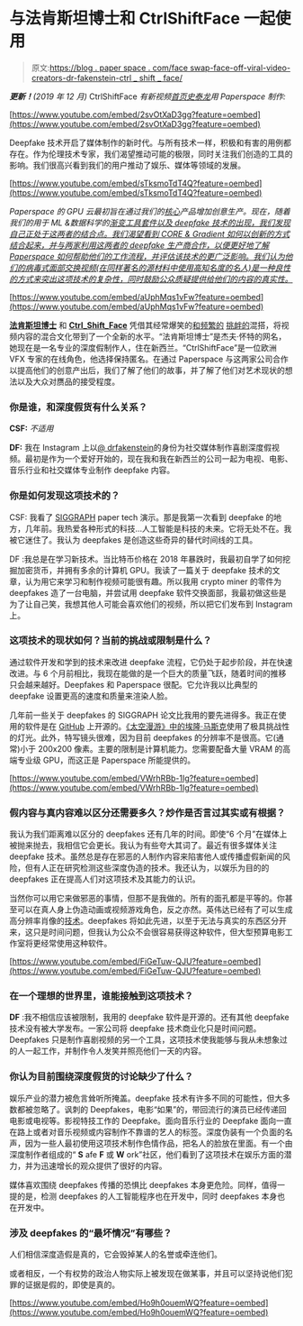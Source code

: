 # 与法肯斯坦博士和 CtrlShiftFace 一起使用

> 原文:[https://blog . paper space . com/face swap-face-off-viral-video-creators-dr-fakenstein-ctrl _ shift _ face/](https://blog.paperspace.com/faceswap-face-off-viral-video-creators-dr-fakenstein-ctrl_shift_face/)

***更新！**(2019 年 12 月)* CtrlShiftFace *有新视频[首页史泰龙](https://www.youtube.com/watch?v=2svOtXaD3gg)用 Paperspace 制作:*

[https://www.youtube.com/embed/2svOtXaD3gg?feature=oembed](https://www.youtube.com/embed/2svOtXaD3gg?feature=oembed)

Deepfake 技术开启了媒体制作的新时代。与所有技术一样，积极和有害的用例都存在。作为伦理技术专家，我们渴望推动可能的极限，同时关注我们创造的工具的影响。我们很高兴看到我们的用户推动了娱乐、媒体等领域的发展。

[https://www.youtube.com/embed/sTksmoTdT4Q?feature=oembed](https://www.youtube.com/embed/sTksmoTdT4Q?feature=oembed)

*Paperspace 的 GPU 云最初旨在通过我们的[核心](https://www.paperspace.com/core)产品增加创意生产。现在，随着我们的用于 ML &数据科学的[渐变工具套件以及 deepfake 技术的出现，我们发现自己正处于这两者的结合点。我们渴望看到 CORE & Gradient 如何以创新的方式结合起来，并与两家利用这两者的 deepfake 生产商合作，以便更好地了解 Paperspace 如何帮助他们的工作流程，并评估该技术的更广泛影响。我们认为他们的病毒式面部交换视频(在同样著名的源材料中使用高知名度的名人)是一种良性的方式来突出这项技术的复杂性，同时鼓励公众质疑提供给他们的内容的真实性。](https://gradient.paperspace.com/)*

[https://www.youtube.com/embed/aUphMqs1vFw?feature=oembed](https://www.youtube.com/embed/aUphMqs1vFw?feature=oembed)

**[法肯斯坦博士](https://www.instagram.com/drfakenstein)** 和 **[Ctrl_Shift_Face](https://www.youtube.com/channel/UCKpH0CKltc73e4wh0_pgL3g)** 凭借其经常爆笑的[和](https://www.youtube.com/watch?v=bPhUhypV27w)[频繁的](https://www.youtube.com/watch?v=H35BdvigreM) [挑衅的](https://www.youtube.com/watch?v=Ho9h0ouemWQ)混搭，将视频内容的混合文化带到了一个全新的水平。“法肯斯坦博士”是杰夫·怀特的网名，她现在是一名专业的深度假制作人，住在新西兰。“CtrlShiftFace”是一位欧洲 VFX 专家的在线角色，他选择保持匿名。在通过 Paperspace 与这两家公司合作以提高他们的创意产出后，我们了解了他们的故事，并了解了他们对艺术现状的想法以及大众对赝品的接受程度。

### 你是谁，和深度假货有什么关系？

**CSF:** *不适用*

**DF:** 我在 Instagram 上以[@ drfakenstein](https://www.instagram.com/drfakenstein)的身份为社交媒体制作喜剧深度假视频。最初是作为一个爱好开始的，现在我和我在新西兰的公司一起为电视、电影、音乐行业和社交媒体专业制作 deepfake 内容。

### 你是如何发现这项技术的？

CSF: 我看了 [SIGGRAPH](https://www.siggraph.org/) paper tech 演示。那是我第一次看到 deepfake 的地方，几年前。我热爱各种形式的科技...人工智能是科技的未来。它将无处不在。我被它迷住了。我认为 deepfakes 是创造这些奇异的替代时间线的工具。

DF :我总是在学习新技术。当比特币价格在 2018 年暴跌时，我最初自学了如何挖掘加密货币，并拥有多余的计算机 GPU。我读了一篇关于 deepfake 技术的文章，认为用它来学习和制作视频可能很有趣。所以我用 crypto miner 的零件为 deepfakes 造了一台电脑，并尝试用 deepfake 软件交换面部，我最初做这些是为了让自己笑，我想其他人可能会喜欢他们的视频，所以把它们发布到 Instagram 上。

### 这项技术的现状如何？当前的挑战或限制是什么？

通过软件开发和学到的技术来改进 deepfake 流程，它仍处于起步阶段，并在快速改进。与 6 个月前相比，我现在能做的是一个巨大的质量飞跃，随着时间的推移只会越来越好。Deepfakes 和 Paperspace 很配。它允许我以比典型的 deepfake 设置更高的速度和质量来渲染人脸。

几年前一些关于 deepfakes 的 SIGGRAPH 论文比我用的要先进得多。我正在使用的软件是在 [GitHub](https://github.com/topics/faceswap) 上开源的。[《太空漫游》中的埃隆·马斯克](https://www.youtube.com/watch?v=sTksmoTdT4Q)使用了极具挑战性的灯光。此外，特写镜头很难，因为目前 deepfakes 的分辨率不是很高。它(通常)小于 200x200 像素。主要的限制是计算机能力。您需要配备大量 VRAM 的高端专业级 GPU，而这正是 Paperspace 所能提供的。

[https://www.youtube.com/embed/VWrhRBb-1Ig?feature=oembed](https://www.youtube.com/embed/VWrhRBb-1Ig?feature=oembed)

### 假内容与真内容难以区分还需要多久？炒作是否言过其实或有根据？

我认为我们距离难以区分的 deepfakes 还有几年的时间。即使“6 个月”在媒体上被抛来抛去，我相信它会更长。我认为有些夸大其词了。最近有很多媒体关注 deepfake 技术。虽然总是存在邪恶的人制作内容来陷害他人或传播虚假新闻的风险，但有人正在研究检测这些深度伪造的技术。我还认为，以娱乐为目的的 deepfakes 正在提高人们对这项技术及其能力的认识。

当然你可以用它来做邪恶的事情，但那不是我做的。所有的面孔都是平等的。你甚至可以在真人身上伪造动画或视频游戏角色，反之亦然。英伟达已经有了可以生成高分辨率肖像的[技术](https://medium.com/syncedreview/gan-2-0-nvidias-hyperrealistic-face-generator-e3439d33ebaf)。deepfakes 将如此先进，以至于无法与真实的东西区分开来，这只是时间问题，但我认为公众不会很容易获得这种软件，但大型预算电影工作室将更经常使用这种软件。

[https://www.youtube.com/embed/FiGeTuw-QJU?feature=oembed](https://www.youtube.com/embed/FiGeTuw-QJU?feature=oembed)

### 在一个理想的世界里，谁能接触到这项技术？

**DF** :我不相信应该被限制，我用的 deepfake 软件是开源的。还有其他 deepfake 技术没有被大学发布。一家公司将 deepfake 技术商业化只是时间问题。Deepfakes 只是制作喜剧视频的另一个工具，这项技术使我能够与我从未想象过的人一起工作，并制作令人发笑并照亮他们一天的内容。

### 你认为目前围绕深度假货的讨论缺少了什么？

娱乐产业的潜力被危言耸听所掩盖。deepfake 技术有许多不同的可能性，但大多数都被忽略了。讽刺的 Deepfakes，电影“如果”的，带回流行的演员已经传递回电影或电视等。影视特技工作的 Deepfake。面向音乐行业的 Deepfake 面向一直在路上或者对音乐视频或内容制作不靠谱的艺人的标签。深度伪装有一个负面的名声，因为一些人最初使用这项技术制作色情作品，把名人的脸放在里面。有一个由深度制作者组成的“ **S** afe **F** 或 **W** ork”社区，他们看到了这项技术在娱乐方面的潜力，并为迅速增长的观众提供了很好的内容。

媒体喜欢围绕 deepfakes 传播的恐惧比 deepfakes 本身更危险。同样，值得一提的是，检测 deepfakes 的人工智能程序也在开发中，同时 deepfakes 本身也在开发中。

### 涉及 deepfakes 的“最坏情况”有哪些？

人们相信深度造假是真的，它会毁掉某人的名誉或牵连他们。

或者相反，一个有权势的政治人物实际上被发现在做某事，并且可以坚持说他们犯罪的证据是假的，即使是真的。

[https://www.youtube.com/embed/Ho9h0ouemWQ?feature=oembed](https://www.youtube.com/embed/Ho9h0ouemWQ?feature=oembed)